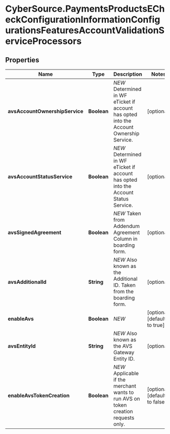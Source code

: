 # CyberSource.PaymentsProductsECheckConfigurationInformationConfigurationsFeaturesAccountValidationServiceProcessors

## Properties
Name | Type | Description | Notes
------------ | ------------- | ------------- | -------------
**avsAccountOwnershipService** | **Boolean** | *NEW* Determined in WF eTicket if account has opted into the Account Ownership Service. | [optional] 
**avsAccountStatusService** | **Boolean** | *NEW* Determined in WF eTicket if account has opted into the Account Status Service. | [optional] 
**avsSignedAgreement** | **Boolean** | *NEW* Taken from Addendum Agreement Column in boarding form. | [optional] 
**avsAdditionalId** | **String** | *NEW* Also known as the Additional ID. Taken from the boarding form. | [optional] 
**enableAvs** | **Boolean** | *NEW* | [optional] [default to true]
**avsEntityId** | **String** | *NEW* Also known as the AVS Gateway Entity ID. | [optional] 
**enableAvsTokenCreation** | **Boolean** | *NEW* Applicable if the merchant wants to run AVS on token creation requests only. | [optional] [default to false]


